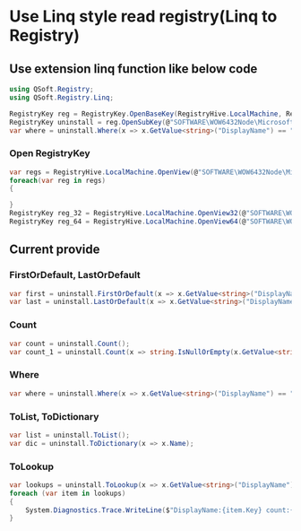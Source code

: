 # Use Linq style read registry(Linq to Registry)
## Use extension linq function like below code
```csharp
using QSoft.Registry;
using QSoft.Registry.Linq;

RegistryKey reg = RegistryKey.OpenBaseKey(RegistryHive.LocalMachine, RegistryView.Registry64);
RegistryKey uninstall = reg.OpenSubKey(@"SOFTWARE\WOW6432Node\Microsoft\Windows\CurrentVersion\Uninstall");
var where = uninstall.Where(x => x.GetValue<string>("DisplayName") == "Intel(R) Processor Graphics");
```
### Open RegistryKey
```csharp
var regs = RegistryHive.LocalMachine.OpenView(@"SOFTWARE\WOW6432Node\Microsoft\Windows\CurrentVersion\Uninstall");
foreach(var reg in regs)
{

}
RegistryKey reg_32 = RegistryHive.LocalMachine.OpenView32(@"SOFTWARE\WOW6432Node\Microsoft\Windows\CurrentVersion\Uninstall");
RegistryKey reg_64 = RegistryHive.LocalMachine.OpenView64(@"SOFTWARE\WOW6432Node\Microsoft\Windows\CurrentVersion\Uninstall");
```
## Current provide
### FirstOrDefault, LastOrDefault
```csharp
var first = uninstall.FirstOrDefault(x => x.GetValue<string>("DisplayName") == "Intel(R) Processor Graphics");
var last = uninstall.LastOrDefault(x => x.GetValue<string>("DisplayName") == "Intel(R) Processor Graphics");
```
### Count
```csharp
var count = uninstall.Count();
var count_1 = uninstall.Count(x => string.IsNullOrEmpty(x.GetValue<string>("DisplayName")) == false);
```
### Where
```csharp
var where = uninstall.Where(x => x.GetValue<string>("DisplayName") == "Intel(R) Processor Graphics");
```
### ToList, ToDictionary
```csharp
var list = uninstall.ToList();
var dic = uninstall.ToDictionary(x => x.Name);
```
### ToLookup
```csharp
var lookups = uninstall.ToLookup(x => x.GetValue<string>("DisplayName"));
foreach (var item in lookups)
{
    System.Diagnostics.Trace.WriteLine($"DisplayName:{item.Key} count:{item.Count()}");
}
```
